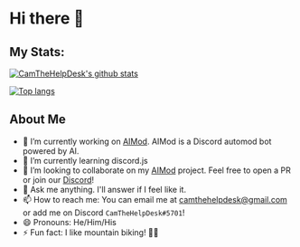 # Hi there 👋

## My Stats:
[![CamTheHelpDesk's github stats](https://github-readme-stats.vercel.app/api?username=CamTheHelpDesk&theme=dark&show_icons=true&include_all_commits=true)](https://camdan.me)

[![Top langs](https://github-readme-stats.vercel.app/api/top-langs/?username=CamTheHelpDesk)](https://camdan.me)

## About Me

- 🔭 I’m currently working on [AIMod](https://github.com/CamTheHelpDesk/aimod). AIMod is a Discord automod bot powered by AI.
- 🌱 I’m currently learning discord.js
- 👯 I’m looking to collaborate on my [AIMod](https://github.com/CamTheHelpDesk/aimod) project. Feel free to open a PR or join our [Discord](https://discord.gg/3zzE4n7)!
- 💬 Ask me anything. I'll answer if I feel like it.
- 📫 How to reach me: You can email me at [camthehelpdesk@gmail.com](mailto:camthehelpdesk@gmail.com?subject=Hello!&body=Hi!%20I%20got%20your%20email%20from%20your%20GitHub%20repo.) or add me on Discord `CamTheHelpDesk#5701`!
- 😄 Pronouns: He/Him/His
- ⚡ Fun fact: I like mountain biking! 🚵🚴
